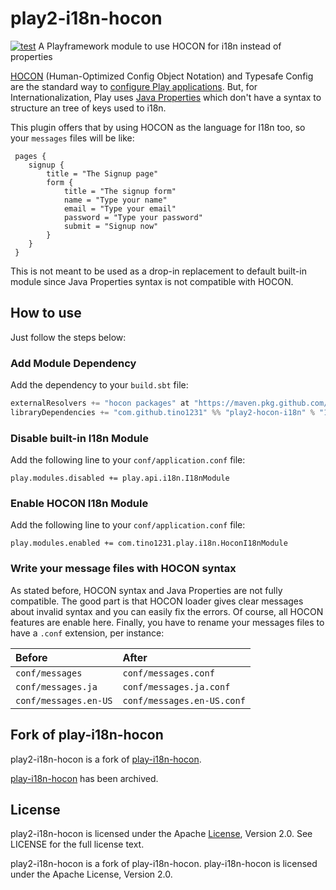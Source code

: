 # play2-i18n-hocon

[![test](https://github.com/tino1231/play2-i18n-hocon/workflows/test/badge.svg?branch=main)](https://github.com/tino1231/play2-i18n-hocon/actions/workflows/test.yml)
A Playframework module to use HOCON for i18n instead of properties

[HOCON](https://github.com/typesafehub/config/blob/v1.3.0/HOCON.md) (Human-Optimized Config Object Notation) and Typesafe Config are the standard way to [configure Play applications](https://www.playframework.com/documentation/2.8.x/Configuration). But, for Internationalization, Play uses [Java Properties](https://docs.oracle.com/javase/tutorial/essential/environment/properties.html) which don't have a syntax to structure an tree of keys used to i18n.

 This plugin offers that by using HOCON as the language for I18n too, so your `messages` files will be like:

```HOCON
 pages {
    signup {
        title = "The Signup page"
        form {
            title = "The signup form"
            name = "Type your name"
            email = "Type your email"
            password = "Type your password"
            submit = "Signup now"
        }
    }
 }
```

This is not meant to be used as a drop-in replacement to default built-in module since Java Properties syntax is not compatible with HOCON.

## How to use

Just follow the steps below:

### Add Module Dependency

Add the dependency to your `build.sbt` file:

```scala
externalResolvers += "hocon packages" at "https://maven.pkg.github.com/tino1231/play2-hocon-i18n"
libraryDependencies += "com.github.tino1231" %% "play2-hocon-i18n" % "1.0.0"
```

### Disable built-in I18n Module

Add the following line to your `conf/application.conf` file:

```
play.modules.disabled += play.api.i18n.I18nModule
```

### Enable HOCON I18n Module

Add the following line to your `conf/application.conf` file:

```
play.modules.enabled += com.tino1231.play.i18n.HoconI18nModule
```

### Write your message files with HOCON syntax

As stated before, HOCON syntax and Java Properties are not fully compatible. The good part is that HOCON loader gives clear messages about invalid syntax and you can easily fix the errors. Of course, all HOCON features are enable here. Finally, you have to rename your messages files to have a `.conf` extension, per instance:

| Before                | After                      |
|:----------------------|:---------------------------|
| `conf/messages`       | `conf/messages.conf`       |
| `conf/messages.ja`    | `conf/messages.ja.conf`    |
| `conf/messages.en-US` | `conf/messages.en-US.conf` |


## Fork of play-i18n-hocon

play2-i18n-hocon is a fork of [play-i18n-hocon](https://github.com/marcospereira/play-i18n-hocon).

[play-i18n-hocon](https://github.com/marcospereira/play-i18n-hocon) has been archived.

## License
play2-i18n-hocon is licensed under the Apache [License](https://github.com/tino1231/play2-i18n-hocon/blob/main/LICENSE), Version 2.0. See LICENSE for the full license text.

play2-i18n-hocon is a fork of play-i18n-hocon. play-i18n-hocon is licensed under the Apache License, Version 2.0.
